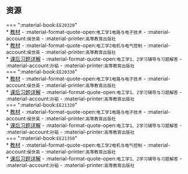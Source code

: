 ## 资源  
=== ":material-book:`EE20320`"  
    * [教材](https://api.ecylt.top/v1/lanzou_link?url=https://cqu-openlib.lanzout.com/izttL23okalg&type=down) - :material-format-quote-open:`电工学1电路与电子技术` - :material-account:`侯世英` - :material-printer:`高等教育出版社`  
    * [教材](https://api.ecylt.top/v1/lanzou_link?url=https://cqu-openlib.lanzout.com/iHj4l23okkhc&type=down) - :material-format-quote-open:`电工学2电机与电气控制` - :material-account:`侯世英` - :material-printer:`高等教育出版社`  
        * [课后习题详解](https://api.ecylt.top/v1/lanzou_link?url=https://cqu-openlib.lanzout.com/izttL23okalg&type=down) - :material-format-quote-open:`电工学1、2学习辅导与习题解答` - :material-account:`孙韬` - :material-printer:`高等教育出版社`  
=== ":material-book:`EE20330`"  
    * [教材](https://api.ecylt.top/v1/lanzou_link?url=https://cqu-openlib.lanzout.com/izttL23okalg&type=down) - :material-format-quote-open:`电工学1电路与电子技术` - :material-account:`侯世英` - :material-printer:`高等教育出版社`  
        * [课后习题详解](https://api.ecylt.top/v1/lanzou_link?url=https://cqu-openlib.lanzout.com/izttL23okalg&type=down) - :material-format-quote-open:`电工学1、2学习辅导与习题解答` - :material-account:`孙韬` - :material-printer:`高等教育出版社`  
=== ":material-book:`EE21320`"  
    * [教材](https://api.ecylt.top/v1/lanzou_link?url=https://cqu-openlib.lanzout.com/izttL23okalg&type=down) - :material-format-quote-open:`电工学1电路与电子技术` - :material-account:`侯世英` - :material-printer:`高等教育出版社`  
        * [课后习题详解](https://api.ecylt.top/v1/lanzou_link?url=https://cqu-openlib.lanzout.com/izttL23okalg&type=down) - :material-format-quote-open:`电工学1、2学习辅导与习题解答` - :material-account:`孙韬` - :material-printer:`高等教育出版社`  
=== ":material-book:`EE21350`"  
    * [教材](https://api.ecylt.top/v1/lanzou_link?url=https://cqu-openlib.lanzout.com/iHj4l23okkhc&type=down) - :material-format-quote-open:`电工学2电机与电气控制` - :material-account:`侯世英` - :material-printer:`高等教育出版社`  
        * [课后习题详解](https://api.ecylt.top/v1/lanzou_link?url=https://cqu-openlib.lanzout.com/izttL23okalg&type=down) - :material-format-quote-open:`电工学1、2学习辅导与习题解答` - :material-account:`孙韬` - :material-printer:`高等教育出版社`  